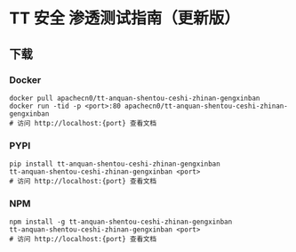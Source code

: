 # TT 安全 渗透测试指南（更新版）

## 下载

### Docker

```
docker pull apachecn0/tt-anquan-shentou-ceshi-zhinan-gengxinban
docker run -tid -p <port>:80 apachecn0/tt-anquan-shentou-ceshi-zhinan-gengxinban
# 访问 http://localhost:{port} 查看文档
```

### PYPI

```
pip install tt-anquan-shentou-ceshi-zhinan-gengxinban
tt-anquan-shentou-ceshi-zhinan-gengxinban <port>
# 访问 http://localhost:{port} 查看文档
```

### NPM

```
npm install -g tt-anquan-shentou-ceshi-zhinan-gengxinban
tt-anquan-shentou-ceshi-zhinan-gengxinban <port>
# 访问 http://localhost:{port} 查看文档
```